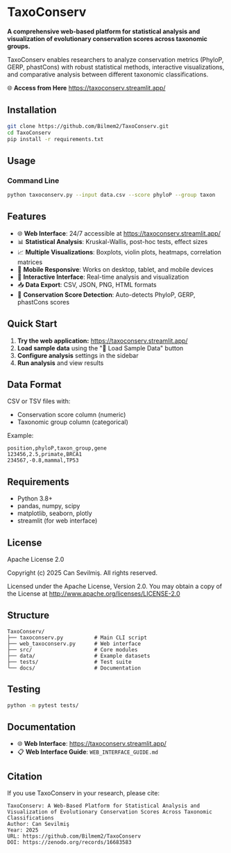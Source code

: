 # TaxoConserv

**A comprehensive web-based platform for statistical analysis and visualization of evolutionary conservation scores across taxonomic groups.**

TaxoConserv enables researchers to analyze conservation metrics (PhyloP, GERP, phastCons) with robust statistical methods, interactive visualizations, and comparative analysis between different taxonomic classifications.

🌐 **Access from Here** https://taxoconserv.streamlit.app/

## Installation

```bash
git clone https://github.com/Bilmem2/TaxoConserv.git
cd TaxoConserv
pip install -r requirements.txt
```

## Usage

### Command Line
```bash
python taxoconserv.py --input data.csv --score phyloP --group taxon
```


## Features

- 🌐 **Web Interface**: 24/7 accessible at https://taxoconserv.streamlit.app/
- 📊 **Statistical Analysis**: Kruskal-Wallis, post-hoc tests, effect sizes
- 📈 **Multiple Visualizations**: Boxplots, violin plots, heatmaps, correlation matrices
- 📱 **Mobile Responsive**: Works on desktop, tablet, and mobile devices
- 🔄 **Interactive Interface**: Real-time analysis and visualization
- 📥 **Data Export**: CSV, JSON, PNG, HTML formats
- 🧬 **Conservation Score Detection**: Auto-detects PhyloP, GERP, phastCons scores

## Quick Start

1. **Try the web application:** https://taxoconserv.streamlit.app/
2. **Load sample data** using the "🧪 Load Sample Data" button
3. **Configure analysis** settings in the sidebar
4. **Run analysis** and view results

## Data Format

CSV or TSV files with:
- Conservation score column (numeric)
- Taxonomic group column (categorical)

Example:
```csv
position,phyloP,taxon_group,gene
123456,2.5,primate,BRCA1
234567,-0.8,mammal,TP53
```

## Requirements

- Python 3.8+
- pandas, numpy, scipy
- matplotlib, seaborn, plotly
- streamlit (for web interface)

## License

Apache License 2.0

Copyright (c) 2025 Can Sevilmiş. All rights reserved.

Licensed under the Apache License, Version 2.0. You may obtain a copy of the License at http://www.apache.org/licenses/LICENSE-2.0

## Structure

```
TaxoConserv/
├── taxoconserv.py          # Main CLI script
├── web_taxoconserv.py      # Web interface
├── src/                    # Core modules
├── data/                   # Example datasets
├── tests/                  # Test suite
└── docs/                   # Documentation
```

## Testing

```bash
python -m pytest tests/
```

## Documentation

- 🌐 **Web Interface**: https://taxoconserv.streamlit.app/
- 📋 **Web Interface Guide**: `WEB_INTERFACE_GUIDE.md`

## Citation

If you use TaxoConserv in your research, please cite:

```
TaxoConserv: A Web-Based Platform for Statistical Analysis and Visualization of Evolutionary Conservation Scores Across Taxonomic Classifications
Author: Can Sevilmiş
Year: 2025
URL: https://github.com/Bilmem2/TaxoConserv
DOI: https://zenodo.org/records/16683583
```

